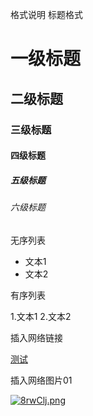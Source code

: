 格式说明
标题格式

# 一级标题
## 二级标题
### 三级标题
#### 四级标题
##### 五级标题
###### 六级标题

无序列表
- 文本1
- 文本2

有序列表

1.文本1
2.文本2

插入网络链接

[测试](http://www.baidu.com "悬停显示文字")

插入网络图片01

[![8rwClj.png](https://s1.ax1x.com/2020/03/19/8rwClj.png)](https://imgchr.com/i/8rwClj)
